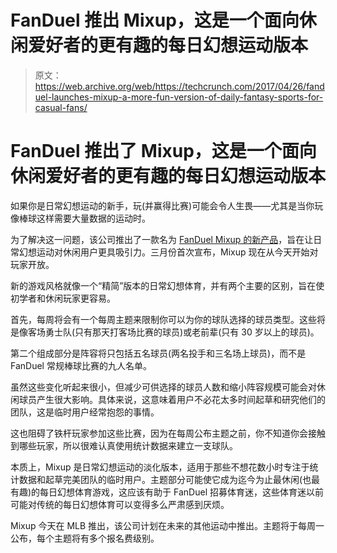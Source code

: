 # FanDuel 推出 Mixup，这是一个面向休闲爱好者的更有趣的每日幻想运动版本

> 原文：<https://web.archive.org/web/https://techcrunch.com/2017/04/26/fanduel-launches-mixup-a-more-fun-version-of-daily-fantasy-sports-for-casual-fans/>

# FanDuel 推出了 Mixup，这是一个面向休闲爱好者的更有趣的每日幻想运动版本

如果你是日常幻想运动的新手，玩(并赢得比赛)可能会令人生畏——尤其是当你玩像棒球这样需要大量数据的运动时。

为了解决这一问题，该公司推出了一款名为 [FanDuel Mixup 的新产品](https://web.archive.org/web/20230228032459/https://www.fanduel.com/mixup)，旨在让日常幻想运动对休闲用户更具吸引力。三月份首次宣布，Mixup 现在从今天开始对玩家开放。

新的游戏风格就像一个“精简”版本的日常幻想体育，并有两个主要的区别，旨在使初学者和休闲玩家更容易。

首先，每周将会有一个每周主题来限制你可以为你的球队选择的球员类型。这些将是像客场勇士队(只有那天打客场比赛的球员)或老前辈(只有 30 岁以上的球员)。

第二个组成部分是阵容将只包括五名球员(两名投手和三名场上球员)，而不是 FanDuel 常规棒球比赛的九人名单。

虽然这些变化听起来很小，但减少可供选择的球员人数和缩小阵容规模可能会对休闲球员产生很大影响。具体来说，这意味着用户不必花太多时间起草和研究他们的团队，这是临时用户经常抱怨的事情。

这也阻碍了铁杆玩家参加这些比赛，因为在每周公布主题之前，你不知道你会接触到哪些玩家，所以很难认真使用统计数据来建立一支球队。

本质上，Mixup 是日常幻想运动的淡化版本，适用于那些不想花数小时专注于统计数据和起草完美团队的临时用户。主题部分可能使它成为迄今为止最休闲(也最有趣)的每日幻想体育游戏，这应该有助于 FanDuel 招募体育迷，这些体育迷以前可能对传统的每日幻想体育可以变得多么严肃感到厌烦。

Mixup 今天在 MLB 推出，该公司计划在未来的其他运动中推出。主题将于每周一公布，每个主题将有多个报名费级别。